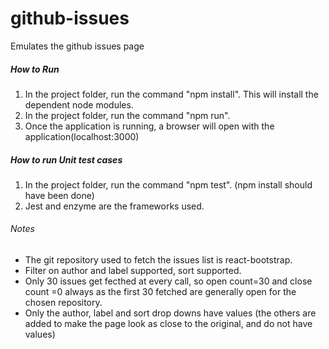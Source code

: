 # github-issues
Emulates the github issues page

##### How to Run
1. In the project folder, run the command "npm install". This will install the dependent node modules.
2. In the project folder, run the command "npm run".
3. Once the application is running, a browser will open with the application(localhost:3000)

##### How to run Unit test cases
1. In the project folder, run the command "npm test". (npm install should have been done)
2. Jest and enzyme are the frameworks used.

###### Notes
- The git repository used to fetch the issues list is react-bootstrap.
- Filter on author and label supported, sort supported.
- Only 30 issues get fecthed at every call, so open count=30 and close count =0 always as the first 30 fetched are generally open for the chosen repository.
- Only the author, label and sort drop downs have values (the others are added to make the page look as close to the original, and do not have values)

